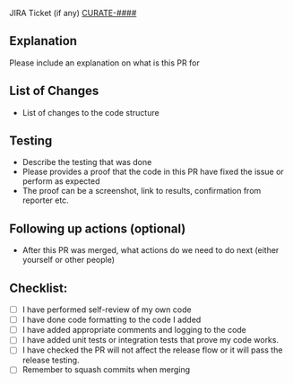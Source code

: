 JIRA Ticket (if any)
[CURATE-####](https://jira.intuit.com/browse/CURATE-####)

## Explanation

Please include an explanation on what is this PR for

## List of Changes

- List of changes to the code structure

## Testing

- Describe the testing that was done
- Please provides a proof that the code in this PR have fixed the issue or perform as expected
- The proof can be a screenshot, link to results, confirmation from reporter etc.

## Following up actions (optional)

- After this PR was merged, what actions do we need to do next (either yourself or other people)

## Checklist:

- [ ] I have performed self-review of my own code
- [ ] I have done code formatting to the code I added
- [ ] I have added appropriate comments and logging to the code
- [ ] I have added unit tests or integration tests that prove my code works.
- [ ] I have checked the PR will not affect the release flow or it will pass the release testing.
- [ ] Remember to squash commits when merging
